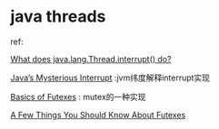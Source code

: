 # java threads

ref:

[What does java.lang.Thread.interrupt() do?](https://stackoverflow.com/questions/3590000/what-does-java-lang-thread-interrupt-do)

[Java’s Mysterious Interrupt](https://carlmastrangelo.com/blog/javas-mysterious-interrupt) :jvm纬度解释interrupt实现

[Basics of Futexes](https://eli.thegreenplace.net/2018/basics-of-futexes/) : mutex的一种实现

[A Few Things You Should Know About Futexes](https://opensourceforu.com/2013/12/things-know-futexes/) 

